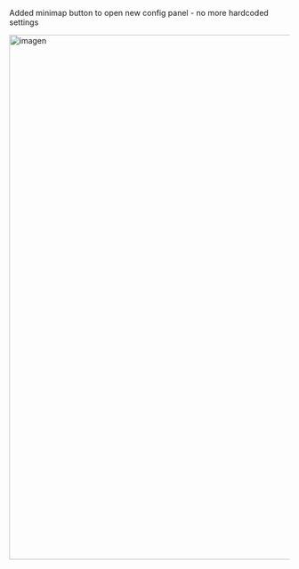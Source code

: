 Added minimap button to open new config panel - no more hardcoded settings

<img width="628" height="943" alt="imagen" src="https://github.com/user-attachments/assets/f12bb70b-eb47-4ada-a0db-3c596e2325dd" />

